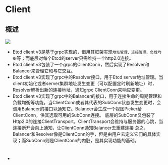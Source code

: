 # Client

## 概述

![](../etcd/client.webp)

- Etcd client v3是基于grpc实现的，借用其框架实现`地址管理、连接管理、负载均衡`等；而底层对每个Etcd的server只需维持一个http2.0连接。
- Etcd client v3包装了一个grpc的ClientConn，然后实现了Resolver和Balancer来管理它和与它交互。
- Etcd client v3实现了grpc中的Resolver接口，用于Etcd server地址管理。当client初始化或者server集群地址发生变更（可以配置定时刷新地址）时，Resolver解析出新的连接地址，通知grpc ClientConn来响应变更。
- Etcd client v3实现了grpc中的Balancer的接口，用于连接生命的周期管理和负载均衡等功能。当ClientConn或者其代表的SubConn状态发生变更时，会调用Balancer的接口以通知它。Balancer会生成一个视图Picker给ClientConn，供其选取可用的SubConn连接。
底层的SubConn又包装了Http2.0的连接ClientTransport。ClientTransport会维持与服务器的心跳，当连接断开会向上通知，让ClientConn通知Balancer去重建连接
总之，Balancer和Resolver像是ClientConn的手，但是由用户去定义它们的具体实现；而SubConn则是ClientConn的内脏，是其实现功能的基础。

#
- [](https://www.jianshu.com/p/281b80ae619b)